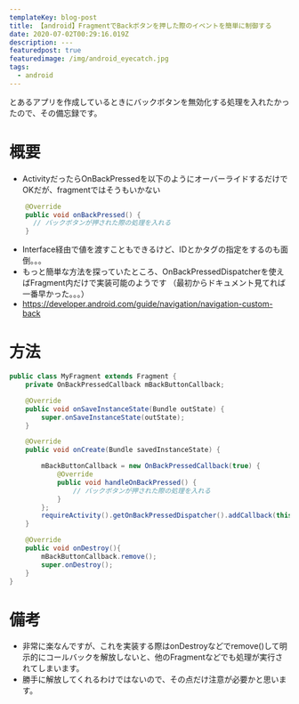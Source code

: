 ```yaml
---
templateKey: blog-post
title: 【android】FragmentでBackボタンを押した際のイベントを簡単に制御する
date: 2020-07-02T00:29:16.019Z
description: ---
featuredpost: true
featuredimage: /img/android_eyecatch.jpg
tags:
  - android
---
```



とあるアプリを作成しているときにバックボタンを無効化する処理を入れたかったので、その備忘録です。

# 概要
- ActivityだったらOnBackPressedを以下のようにオーバーライドするだけでOKだが、fragmentではそうもいかない

```java:title=MyActivity.java
    @Override
    public void onBackPressed() {
      // バックボタンが押された際の処理を入れる
    }
```
- Interface経由で値を渡すこともできるけど、IDとかタグの指定をするのも面倒。。。
- もっと簡単な方法を探っていたところ、OnBackPressedDispatcherを使えばFragment内だけで実装可能のようです
（最初からドキュメント見てれば一番早かった。。。）
- https://developer.android.com/guide/navigation/navigation-custom-back

# 方法

```java:title=MyFragment.java
public class MyFragment extends Fragment {
    private OnBackPressedCallback mBackButtonCallback;

    @Override
    public void onSaveInstanceState(Bundle outState) {
        super.onSaveInstanceState(outState);
    }

    @Override
    public void onCreate(Bundle savedInstanceState) {

        mBackButtonCallback = new OnBackPressedCallback(true) {
            @Override
            public void handleOnBackPressed() {
                // バックボタンが押された際の処理を入れる
            }
        };
        requireActivity().getOnBackPressedDispatcher().addCallback(this, mBackButtonCallback);
    }

    @Override
    public void onDestroy(){
        mBackButtonCallback.remove();
        super.onDestroy();
    }
}
```

# 備考
- 非常に楽なんですが、これを実装する際はonDestroyなどでremove()して明示的にコールバックを解放しないと、他のFragmentなどでも処理が実行されてしまいます。
- 勝手に解放してくれるわけではないので、その点だけ注意が必要かと思います。